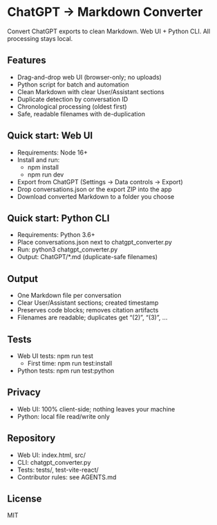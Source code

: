 # ChatGPT → Markdown Converter

Convert ChatGPT exports to clean Markdown. Web UI + Python CLI. All processing stays local.

## Features
- Drag-and-drop web UI (browser-only; no uploads)
- Python script for batch and automation
- Clean Markdown with clear User/Assistant sections
- Duplicate detection by conversation ID
- Chronological processing (oldest first)
- Safe, readable filenames with de-duplication

## Quick start: Web UI
- Requirements: Node 16+
- Install and run:
  - npm install
  - npm run dev
- Export from ChatGPT (Settings → Data controls → Export)
- Drop conversations.json or the export ZIP into the app
- Download converted Markdown to a folder you choose

## Quick start: Python CLI
- Requirements: Python 3.6+
- Place conversations.json next to chatgpt_converter.py
- Run: python3 chatgpt_converter.py
- Output: ChatGPT/*.md (duplicate-safe filenames)

## Output
- One Markdown file per conversation
- Clear User/Assistant sections; created timestamp
- Preserves code blocks; removes citation artifacts
- Filenames are readable; duplicates get “(2)”, “(3)”, …

## Tests
- Web UI tests: npm run test
  - First time: npm run test:install
- Python tests: npm run test:python

## Privacy
- Web UI: 100% client-side; nothing leaves your machine
- Python: local file read/write only

## Repository
- Web UI: index.html, src/
- CLI: chatgpt_converter.py
- Tests: tests/, test-vite-react/
- Contributor rules: see AGENTS.md

## License
MIT